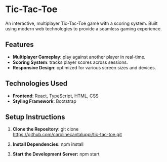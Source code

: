 # Tic-Tac-Toe

An interactive, multiplayer Tic-Tac-Toe game with a scoring system. 
Built using modern web technologies to provide a seamless gaming experience.

## Features

- **Multiplayer Gameplay**: play against another player in real-time.
- **Scoring System**: tracks player scores across sessions.
- **Responsive Design**: optimized for various screen sizes and devices.

## Technologies Used

- **Frontend**: React, TypeScript, HTML, CSS
- **Styling Framework**: Bootstrap

## Setup Instructions

1. **Clone the Repository**:
   git clone https://github.com/carolinecantaluppi/tic-tac-toe.git

2. **Install Dependencies:**
   npm install

3. **Start the Development Server:**
   npm start
